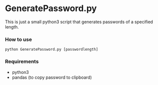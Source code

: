 # GeneratePassword.py

This is just a small python3 script that generates passwords of a specified length.

### How to use

`
python GeneratePassword.py [passwordlength]
`

### Requirements

- python3
- pandas (to copy password to clipboard)
